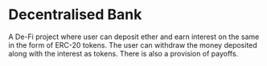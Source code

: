 # Decentralised Bank
A De-Fi project where user can deposit ether and earn interest on the same in the form of ERC-20 tokens. The user can withdraw the money deposited along with the interest as tokens. There is also a provision of payoffs.
